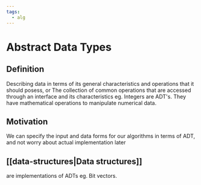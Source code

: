 ```yaml
---
tags:
  - alg
---
```

# Abstract Data Types
## Definition
Describing data in terms of its general characteristics and operations that it should posess, or
The collection of common operations that are accessed through an interface and its characteristics
eg. Integers are ADT's. They have mathematical operations to manipulate numerical data.

## Motivation
We can specify the input and data forms for our algorithms in terms of ADT, and not worry about actual implementation later

## [[data-structures|Data structures]]
are implementations of ADTs
eg. Bit vectors.